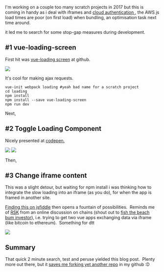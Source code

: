 
I'm working on a couple too many scratch projects in 2017 but this is coming in handy as i deal with iframes and [cloud authentication ](https://aws.amazon.com/cognito/), the AWS js load times are poor (on first load) when bundling, an optimisation task next time around.

it led me to search for some stop-gap measures during development.


## #1 vue-loading-screen


First hit was [vue-loading screen](https://github.com/bulv1ne/vue-loading-screen) at github.

![](https://i.mylomylo.com/wp-content/uploads/2017/10/vue-loading-screen-271x300.png)

It's cool for making ajax requests.

    
    vue-init webpack loading #yeah bad name for a scratch project
    cd loading
    npm install
    npm install --save vue-loading-screen
    npm run dev
    
    


Next,


## #2 Toggle Loading Component


Nicely presented at [codepen.](https://codepen.io/sirlancelot/full/NNdyWJ/)

![](https://i.mylomylo.com/wp-content/uploads/2017/10/toggle-component-loading-300x235.png) ![](https://i.mylomylo.com/wp-content/uploads/2017/10/component-loaded-hello-300x235.png)

Then,


## #3 Change iframe content


This was a slight detour, but waiting for npm install i was thinking how to integrate the slow loading into an iframe (as you do), for when the app is framed in another site.

[Finding this on jsfiddle](https://jsfiddle.net/Linusborg/ohznser9/) then opens a fountain of possibilities.  Reminds me of [RSK](http://rsk.co) from an online discussion on chains (shout out to [fish the beach bum investor](https://www.youtube.com/channel/UCXnqmbNNPv69D3GabkkLYlg)), i.e. trying to get two vue apps exchanging data via iframe (like bitcoin to ethereum).  Something for dtt

![](https://i.mylomylo.com/wp-content/uploads/2017/10/iframe-vue-app-comms-300x163.png)


## Summary


That quick 2 minute search, test and peruse yielded this blog post.  Plenty more out there, but it [saves me forking yet another repo](https://github.com/imylomylo) in my github :D
